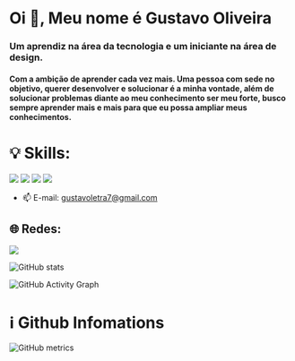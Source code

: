 # Oi 👋, Meu nome é Gustavo Oliveira
### Um aprendiz na área da tecnologia e um iniciante na área de design.
#### Com a ambição de aprender cada vez mais. Uma pessoa com sede no objetivo, querer desenvolver e solucionar é a minha vontade, além de solucionar problemas diante ao meu conhecimento ser meu forte, busco sempre aprender mais e mais para que eu possa ampliar meus conhecimentos.

# 💡 Skills:
<img src="https://img.shields.io/badge/Python:-Básico-brightgreen"> <img src="https://img.shields.io/badge/HTML:-Básico-brightgreen"> <img src="https://img.shields.io/badge/Sony Vegas:-Junior-orange"> <img src="https://img.shields.io/badge/Photoshop:-Junior-orange">


- 📫 E-mail: gustavoletra7@gmail.com 

## 🌐 Redes:
[<img src='https://img.shields.io/badge/LinkedIn-0077B5?style=for-the-badge&logo=linkedin&logoColor=white' >](https://www.linkedin.com/in/gusmesmo/)  

![GitHub stats](https://github-readme-stats.vercel.app/api?username=gusmesmo&show_icons=true&theme=dark) 

![GitHub Activity Graph](https://activity-graph.herokuapp.com/graph?username=gusmesmo&theme=dracula)  
# ℹ️ Github Infomations
![GitHub metrics](https://metrics.lecoq.io/gusmesmo)  




